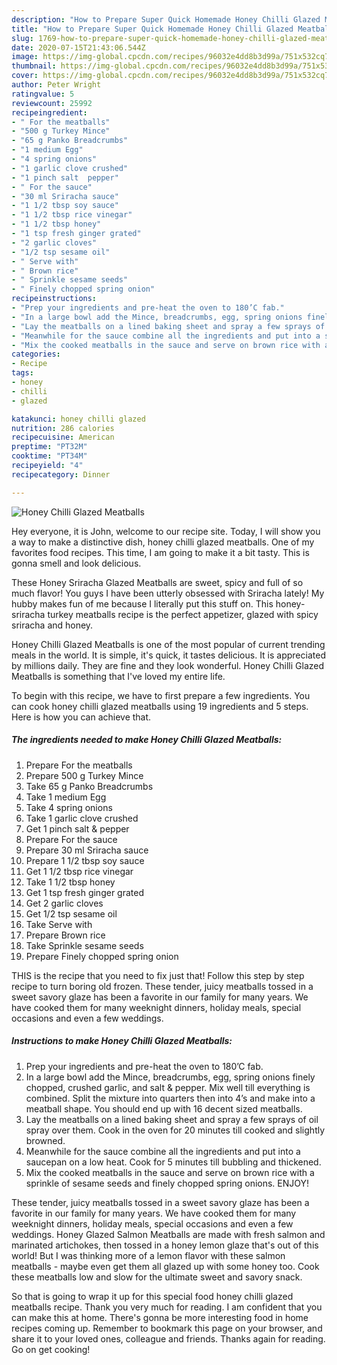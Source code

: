 ```yaml
---
description: "How to Prepare Super Quick Homemade Honey Chilli Glazed Meatballs"
title: "How to Prepare Super Quick Homemade Honey Chilli Glazed Meatballs"
slug: 1769-how-to-prepare-super-quick-homemade-honey-chilli-glazed-meatballs
date: 2020-07-15T21:43:06.544Z
image: https://img-global.cpcdn.com/recipes/96032e4dd8b3d99a/751x532cq70/honey-chilli-glazed-meatballs-recipe-main-photo.jpg
thumbnail: https://img-global.cpcdn.com/recipes/96032e4dd8b3d99a/751x532cq70/honey-chilli-glazed-meatballs-recipe-main-photo.jpg
cover: https://img-global.cpcdn.com/recipes/96032e4dd8b3d99a/751x532cq70/honey-chilli-glazed-meatballs-recipe-main-photo.jpg
author: Peter Wright
ratingvalue: 5
reviewcount: 25992
recipeingredient:
- " For the meatballs"
- "500 g Turkey Mince"
- "65 g Panko Breadcrumbs"
- "1 medium Egg"
- "4 spring onions"
- "1 garlic clove crushed"
- "1 pinch salt  pepper"
- " For the sauce"
- "30 ml Sriracha sauce"
- "1 1/2 tbsp soy sauce"
- "1 1/2 tbsp rice vinegar"
- "1 1/2 tbsp honey"
- "1 tsp fresh ginger grated"
- "2 garlic cloves"
- "1/2 tsp sesame oil"
- " Serve with"
- " Brown rice"
- " Sprinkle sesame seeds"
- " Finely chopped spring onion"
recipeinstructions:
- "Prep your ingredients and pre-heat the oven to 180’C fab."
- "In a large bowl add the Mince, breadcrumbs, egg, spring onions finely chopped, crushed garlic, and salt &amp; pepper. Mix well till everything is combined. Split the mixture into quarters then into 4’s and make into a meatball shape. You should end up with 16 decent sized meatballs."
- "Lay the meatballs on a lined baking sheet and spray a few sprays of oil spray over them. Cook in the oven for 20 minutes till cooked and slightly browned."
- "Meanwhile for the sauce combine all the ingredients and put into a saucepan on a low heat. Cook for 5 minutes till bubbling and thickened."
- "Mix the cooked meatballs in the sauce and serve on brown rice with a sprinkle of sesame seeds and finely chopped spring onions. ENJOY!"
categories:
- Recipe
tags:
- honey
- chilli
- glazed

katakunci: honey chilli glazed 
nutrition: 286 calories
recipecuisine: American
preptime: "PT32M"
cooktime: "PT34M"
recipeyield: "4"
recipecategory: Dinner

---
```



![Honey Chilli Glazed Meatballs](https://img-global.cpcdn.com/recipes/96032e4dd8b3d99a/751x532cq70/honey-chilli-glazed-meatballs-recipe-main-photo.jpg)

Hey everyone, it is John, welcome to our recipe site. Today, I will show you a way to make a distinctive dish, honey chilli glazed meatballs. One of my favorites food recipes. This time, I am going to make it a bit tasty. This is gonna smell and look delicious.

These Honey Sriracha Glazed Meatballs are sweet, spicy and full of so much flavor! You guys I have been utterly obsessed with Sriracha lately! My hubby makes fun of me because I literally put this stuff on. This honey-sriracha turkey meatballs recipe is the perfect appetizer, glazed with spicy sriracha and honey.

Honey Chilli Glazed Meatballs is one of the most popular of current trending meals in the world. It is simple, it's quick, it tastes delicious. It is appreciated by millions daily. They are fine and they look wonderful. Honey Chilli Glazed Meatballs is something that I've loved my entire life.


To begin with this recipe, we have to first prepare a few ingredients. You can cook honey chilli glazed meatballs using 19 ingredients and 5 steps. Here is how you can achieve that.

<!--inarticleads1-->

##### The ingredients needed to make Honey Chilli Glazed Meatballs:

1. Prepare  For the meatballs
1. Prepare 500 g Turkey Mince
1. Take 65 g Panko Breadcrumbs
1. Take 1 medium Egg
1. Take 4 spring onions
1. Take 1 garlic clove crushed
1. Get 1 pinch salt &amp; pepper
1. Prepare  For the sauce
1. Prepare 30 ml Sriracha sauce
1. Prepare 1 1/2 tbsp soy sauce
1. Get 1 1/2 tbsp rice vinegar
1. Take 1 1/2 tbsp honey
1. Get 1 tsp fresh ginger grated
1. Get 2 garlic cloves
1. Get 1/2 tsp sesame oil
1. Take  Serve with
1. Prepare  Brown rice
1. Take  Sprinkle sesame seeds
1. Prepare  Finely chopped spring onion


THIS is the recipe that you need to fix just that! Follow this step by step recipe to turn boring old frozen. These tender, juicy meatballs tossed in a sweet savory glaze has been a favorite in our family for many years. We have cooked them for many weeknight dinners, holiday meals, special occasions and even a few weddings. 

<!--inarticleads2-->

##### Instructions to make Honey Chilli Glazed Meatballs:

1. Prep your ingredients and pre-heat the oven to 180’C fab.
1. In a large bowl add the Mince, breadcrumbs, egg, spring onions finely chopped, crushed garlic, and salt &amp; pepper. Mix well till everything is combined. Split the mixture into quarters then into 4’s and make into a meatball shape. You should end up with 16 decent sized meatballs.
1. Lay the meatballs on a lined baking sheet and spray a few sprays of oil spray over them. Cook in the oven for 20 minutes till cooked and slightly browned.
1. Meanwhile for the sauce combine all the ingredients and put into a saucepan on a low heat. Cook for 5 minutes till bubbling and thickened.
1. Mix the cooked meatballs in the sauce and serve on brown rice with a sprinkle of sesame seeds and finely chopped spring onions. ENJOY!


These tender, juicy meatballs tossed in a sweet savory glaze has been a favorite in our family for many years. We have cooked them for many weeknight dinners, holiday meals, special occasions and even a few weddings. Honey Glazed Salmon Meatballs are made with fresh salmon and marinated artichokes, then tossed in a honey lemon glaze that&#39;s out of this world! But I was thinking more of a lemon flavor with these salmon meatballs - maybe even get them all glazed up with some honey too. Cook these meatballs low and slow for the ultimate sweet and savory snack. 

So that is going to wrap it up for this special food honey chilli glazed meatballs recipe. Thank you very much for reading. I am confident that you can make this at home. There's gonna be more interesting food in home recipes coming up. Remember to bookmark this page on your browser, and share it to your loved ones, colleague and friends. Thanks again for reading. Go on get cooking!
